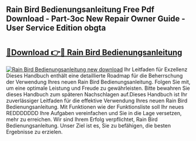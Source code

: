 ## Rain Bird Bedienungsanleitung Free Pdf Download - Part-3oc New Repair Owner Guide - User Service Edition obgta

# <h2><a href="http://df45fm.blite.top/?on=Rain+Bird+Bedienungsanleitung">🔗Download 👉🔴 Rain Bird Bedienungsanleitung</a></h2>

[![Rain Bird Bedienungsanleitung new download](https://i.imgur.com/lujVjoI.png)](http://df45fm.blite.top/?on=Rain+Bird+Bedienungsanleitung)
Ihr Leitfaden für Exzellenz Dieses Handbuch enthält eine detaillierte Roadmap für die Beherrschung der Verwendung Ihres neuen Rain Bird Bedienungsanleitung. Folgen Sie mit, um eine optimale Leistung und Freude zu gewährleisten. Bitte bewahren Sie dieses Handbuch zum späteren Nachschlagen auf.Dieses Handbuch ist Ihr zuverlässiger Leitfaden für die effektive Verwendung Ihres neuen Rain Bird Bedienungsanleitung. Mit Funktionen wie der Funktionsliste soll Ihr neues REDDDDDDD Ihre Aufgaben vereinfachen und Sie in die Lage versetzen, mehr zu erreichen. Wir sind Ihrem Erfolg verpflichtet, Rain Bird Bedienungsanleitung. Unser Ziel ist es, Sie zu befähigen, die besten Ergebnisse zu erzielen.
